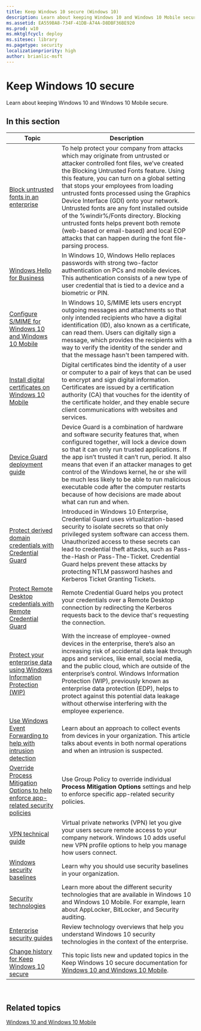 ```yaml
---
title: Keep Windows 10 secure (Windows 10)
description: Learn about keeping Windows 10 and Windows 10 Mobile secure
ms.assetid: EA559BA8-734F-41DB-A74A-D8DBF36BE920
ms.prod: w10
ms.mktglfcycl: deploy
ms.sitesec: library
ms.pagetype: security
localizationpriority: high
author: brianlic-msft
---
```

# Keep Windows 10 secure

Learn about keeping Windows 10 and Windows 10 Mobile secure.

## In this section

| Topic | Description |
| --- | --- |
| [Block untrusted fonts in an enterprise](block-untrusted-fonts-in-enterprise.md) | To help protect your company from attacks which may originate from untrusted or attacker controlled font files, we’ve created the Blocking Untrusted Fonts feature. Using this feature, you can turn on a global setting that stops your employees from loading untrusted fonts processed using the Graphics Device Interface (GDI) onto your network. Untrusted fonts are any font installed outside of the %windir%/Fonts directory. Blocking untrusted fonts helps prevent both remote (web-based or email-based) and local EOP attacks that can happen during the font file-parsing process. |
| [Windows Hello for Business](hello-identity-verification.md) | In Windows 10, Windows Hello replaces passwords with strong two-factor authentication on PCs and mobile devices. This authentication consists of a new type of user credential that is tied to a device and a biometric or PIN. |
| [Configure S/MIME for Windows 10 and Windows 10 Mobile](configure-s-mime.md) | In Windows 10, S/MIME lets users encrypt outgoing messages and attachments so that only intended recipients who have a digital identification (ID), also known as a certificate, can read them. Users can digitally sign a message, which provides the recipients with a way to verify the identity of the sender and that the message hasn't been tampered with. |
| [Install digital certificates on Windows 10 Mobile](installing-digital-certificates-on-windows-10-mobile.md) | Digital certificates bind the identity of a user or computer to a pair of keys that can be used to encrypt and sign digital information. Certificates are issued by a certification authority (CA) that vouches for the identity of the certificate holder, and they enable secure client communications with websites and services. |
| [Device Guard deployment guide](device-guard-deployment-guide.md) | Device Guard is a combination of hardware and software security features that, when configured together, will lock a device down so that it can only run trusted applications. If the app isn’t trusted it can’t run, period. It also means that even if an attacker manages to get control of the Windows kernel, he or she will be much less likely to be able to run malicious executable code after the computer restarts because of how decisions are made about what can run and when. |
| [Protect derived domain credentials with Credential Guard](credential-guard.md) | Introduced in Windows 10 Enterprise, Credential Guard uses virtualization-based security to isolate secrets so that only privileged system software can access them. Unauthorized access to these secrets can lead to credential theft attacks, such as Pass-the-Hash or Pass-The-Ticket. Credential Guard helps prevent these attacks by protecting NTLM password hashes and Kerberos Ticket Granting Tickets. |
| [Protect Remote Desktop credentials with Remote Credential Guard](remote-credential-guard.md) | Remote Credential Guard helps you protect your credentials over a Remote Desktop connection by redirecting the Kerberos requests back to the device that's requesting the connection. |
| [Protect your enterprise data using Windows Information Protection (WIP)](protect-enterprise-data-using-wip.md) | With the increase of employee-owned devices in the enterprise, there’s also an increasing risk of accidental data leak through apps and services, like email, social media, and the public cloud, which are outside of the enterprise’s control. Windows Information Protection (WIP), previously known as enterprise data protection (EDP), helps to protect against this potential data leakage without otherwise interfering with the employee experience. |
| [Use Windows Event Forwarding to help with intrusion detection](use-windows-event-forwarding-to-assist-in-instrusion-detection.md) | Learn about an approach to collect events from devices in your organization. This article talks about events in both normal operations and when an intrusion is suspected. |
|[Override Process Mitigation Options to help enforce app-related security policies](override-mitigation-options-for-app-related-security-policies.md) |Use Group Policy to override individual **Process Mitigation Options** settings and help to enforce specific app-related security policies. |
| [VPN technical guide](vpn-guide.md) | Virtual private networks (VPN) let you give your users secure remote access to your company network. Windows 10 adds useful new VPN profile options to help you manage how users connect. |
| [Windows security baselines](windows-security-baselines.md) | Learn why you should use security baselines in your organization. |
| [Security technologies](security-technologies.md) | Learn more about the different security technologies that are available in Windows 10 and Windows 10 Mobile. For example, learn about AppLocker, BitLocker, and Security auditing. |
| [Enterprise security guides](windows-10-enterprise-security-guides.md) | Review technology overviews that help you understand Windows 10 security technologies in the context of the enterprise. |
| [Change history for Keep Windows 10 secure](change-history-for-keep-windows-10-secure.md) | This topic lists new and updated topics in the Keep Windows 10 secure documentation for [Windows 10 and Windows 10 Mobile](../index.md). |
 
## Related topics

[Windows 10 and Windows 10 Mobile](../index.md)
 
 
